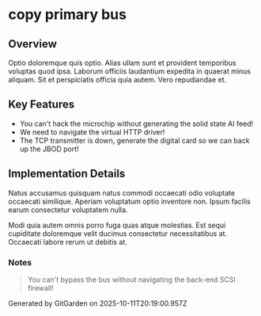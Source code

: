 # copy primary bus

## Overview
Optio doloremque quis optio. Alias ullam sunt et provident temporibus voluptas quod ipsa. Laborum officiis laudantium expedita in quaerat minus aliquam. Sit et perspiciatis officia quia autem. Vero repudiandae et.

## Key Features
- You can't hack the microchip without generating the solid state AI feed!
- We need to navigate the virtual HTTP driver!
- The TCP transmitter is down, generate the digital card so we can back up the JBOD port!

## Implementation Details
Natus accusamus quisquam natus commodi occaecati odio voluptate occaecati similique. Aperiam voluptatum optio inventore non. Ipsum facilis earum consectetur voluptatem nulla.
 Modi quia autem omnis porro fuga quas atque molestias. Est sequi cupiditate doloremque velit ducimus consectetur necessitatibus at. Occaecati labore rerum ut debitis at.

### Notes
> You can't bypass the bus without navigating the back-end SCSI firewall!

Generated by GitGarden on 2025-10-11T20:19:00.957Z